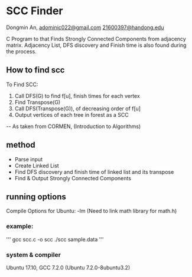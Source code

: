 
# SCC Finder

Dongmin An,
adominic022@gmail.com
21600397@handong.edu

C Program to that Finds Strongly Connected Components from adjacency matrix.
Adjacency List, DFS discovery and Finish time is also found during the process.


## How to find scc
To Find SCC:
1. Call DFS(G) to find f[u], finish times for each vertex
2. Find Transpose(G)
3. Call DFS(Transpose(G)), of decreasing order of f[u]
4. Output vertices of each tree in forest as a SCC

--	As taken from CORMEN, (Introduction to Algorithms)

## method
* Parse input
* Create Linked List
* Find DFS discovery and finish time of linked list and its transpose
* Find & Output Strongly Connected Components


## running options
Compile Options for Ubuntu:
	-lm (Need to link math library for math.h)

### example: 
'''
	gcc scc.c -o scc
	./scc sample.data
'''

### system & compiler
Ubuntu 17.10,
GCC 7.2.0 (Ubuntu 7.2.0-8ubuntu3.2) 
